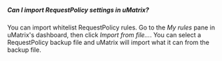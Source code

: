 ##### Can I import RequestPolicy settings in uMatrix?

You can import whitelist RequestPolicy rules. Go to the _My rules_ pane in uMatrix's dashboard, then click _Import from file..._. You can select a RequestPolicy backup file and uMatrix will import what it can from the backup file.